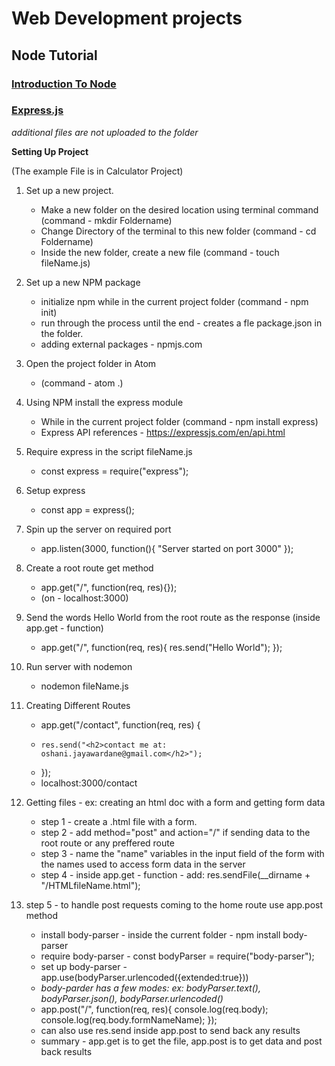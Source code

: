 # Web Development projects
## Node Tutorial
### [Introduction To Node](https://github.com/oshani-jayawardane/HTML_projects/tree/main/intro-to-node)
### [Express.js](https://github.com/oshani-jayawardane/HTML_projects/tree/main/my-express-server)
_additional files are not uploaded to the folder_ <br/>

**Setting Up Project** <br/>

(The example File is in Calculator Project) <br/>

1. Set up a new project.
      * Make a new folder on the desired location using terminal command (command - mkdir Foldername)
      * Change Directory of the terminal to this new folder (command - cd Foldername)
      * Inside the new folder, create a new file (command - touch fileName.js)

2. Set up a new NPM package
     * initialize npm while in the current project folder (command - npm init)
     * run through the process until the end - creates a fle package.json in the folder.
     * adding external packages - npmjs.com

3. Open the project folder in Atom 
    * (command - atom .)

4. Using NPM install the express module
    * While in the current project folder (command - npm install express)
    * Express API references - https://expressjs.com/en/api.html

5. Require express in the script fileName.js
    * const express = require("express");
   
6. Setup express
    * const app = express();

7. Spin up the server on required port
    * app.listen(3000, function(){ "Server started on port 3000" });

8. Create a root route get method
    * app.get("/", function(req, res){});
    * (on - localhost:3000)

9. Send the words Hello World from the root route as the response (inside app.get - function)
    * app.get("/", function(req, res){ res.send("Hello World"); });

10. Run server with nodemon
    * nodemon fileName.js

11. Creating Different Routes
    * app.get("/contact", function(req, res) { 
    *     res.send("<h2>contact me at: oshani.jayawardane@gmail.com</h2>"); 
    * });
    * localhost:3000/contact
    
12. Getting files - ex: creating an html doc with a form and getting form data
    * step 1 - create a .html file with a form.
    * step 2 - add method="post" and action="/" if sending data to the root route or any preffered route
    * step 3 - name the "name" variables in the input field of the form with the names used to access form data in the server
    * step 4 - inside app.get - function - add: res.sendFile(__dirname + "/HTMLfileName.html");

13. step 5 - to handle post requests coming to the home route use app.post method
    * install body-parser - inside the current folder - npm install body-parser
    * require body-parser - const bodyParser = require("body-parser");
    * set up body-parser - app.use(bodyParser.urlencoded({extended:true}))
    * _body-parder has a few modes: ex: bodyParser.text(), bodyParser.json(), bodyParser.urlencoded()_
    * app.post("/", function(req, res){ console.log(req.body); console.log(req.body.formNameName); });
    * can also use res.send inside app.post to send back any results
    * summary - app.get is to get the file, app.post is to get data and post back results
